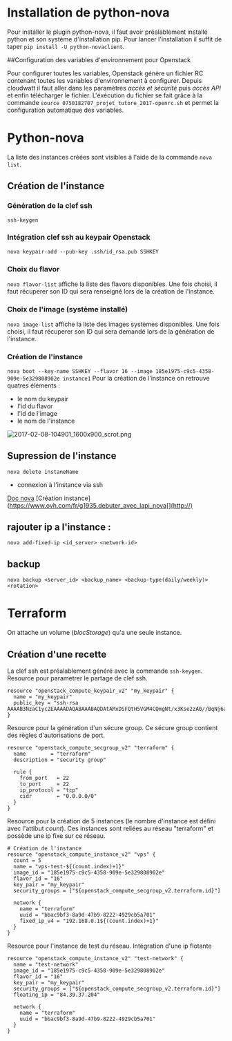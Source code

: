 # Installation de python-nova
Pour installer le plugin python-nova, il faut avoir préalablement installé python et son système d'installation pip. Pour lancer l'installation il suffit de taper `pip install -U python-novaclient`.

##Configuration des variables d'environnement pour Openstack

Pour configurer toutes les variables, Openstack génère un fichier RC contenant toutes les variables d'environnement à configurer.
Depuis cloudwatt il faut aller dans les paramètres *accès et sécurité* puis *accès API* et enfin télécharger le fichier.
L'éxécution du fichier se fait grâce à la commande `source 0750182707_projet_tutore_2017-openrc.sh` et permet la configuration automatique des variables.

# Python-nova

La liste des instances créées sont visibles à l'aide de la commande `nova list`.

## Création de l'instance
### Génération de la clef ssh

`ssh-keygen`

### Intégration clef ssh au keypair Openstack

`nova keypair-add --pub-key .ssh/id_rsa.pub SSHKEY`

### Choix du flavor

`nova flavor-list` affiche la liste des flavors disponibles. Une fois choisi, il faut récuperer son ID qui sera renseigné lors de la création de l'instance.

### Choix de l'image (système installé)

`nova image-list` affiche la liste des images systèmes disponibles. Une fois choisi,
 il faut récuperer son ID qui sera demandé lors de la génération de l'instance.

### Création de l'instance

`nova boot --key-name SSHKEY --flavor 16 --image 185e1975-c9c5-4358-909e-5e329808902e instance1`
Pour la création de l'instance on retrouve quatres éléments :
- le nom du keypair 
- l'id du flavor
- l'id de l'image
- le nom de l'instance

![2017-02-08-104901_1600x900_scrot.png](/home/ypsilik/Images/2017-02-08-104901_1600x900_scrot.png)


## Supression de l'instance

`nova delete instaneName`

- connexion à l'instance via ssh

[Doc nova](http://docs.openstack.org/cli-reference/nova.html)
[Création instance](https://www.ovh.com/fr/g1935.debuter_avec_lapi_nova[](http://)

## rajouter ip a l'instance : 
`nova add-fixed-ip <id_server> <network-id>`

## backup
`nova backup <server_id> <backup_name> <backup-type(daily/weekly)> <rotation>`


# Terraform
On attache un volume (*blocStorage*) qu'a une seule instance.

## Création d'une recette

La clef ssh est préalablement généré avec la commande `ssh-keygen`.
Resource pour parametrer le partage de clef ssh.
```language
resource "openstack_compute_keypair_v2" "my_keypair" {
  name = "my_keypair"
  public_key = "ssh-rsa AAAAB3NzaC1yc2EAAAADAQABAAABAQDAtAMxDSFQtH5VGM4CQmgNt/x3Kse2zA0//BqNj6aKZLBdxQdd0yuqkMwvNWFi47dESRWRoNzukFS7dFW1VWGxJnj/hkZJnB7pSxOG/PGLw8tcwFThjkTivk0J0cTUT5vF7dQmuUANBHMRFki/8lWmLIlKTGjHQM/KnaiwHJbUNa4PsrXNweg7fVl1zRLMXGGL+fUCgrVKqeymqoGdjRBK1NQvRAvZkgOC9YM71ZLRqiiOp2awdkEcQXCvG7F6gf98y67pMEZRg0P7XK81zis/f9CD3HPTCSG67oPDGjdaap+JhQhP+KTEfZ9gmLdbENoL5ffDKIOM+68PH8Wpj1C3"
}
```

Resource pour la génération d'un sécure group. Ce sécure group contient des règles d'autorisations de port.
```
resource "openstack_compute_secgroup_v2" "terraform" {
  name        = "terraform"
  description = "security group"
  
  rule {
    from_port   = 22
    to_port     = 22
    ip_protocol = "tcp"
    cidr        = "0.0.0.0/0"
  }
}
```

Resource pour la création de 5 instances (le nombre d'instance est défini avec l'attibut *count*). Ces instances sont reliées au réseau "terraform" et possède une ip fixe sur ce réseau.
```language
# Création de l'instance
resource "openstack_compute_instance_v2" "vps" {
  count = 5 
  name = "vps-test-${(count.index)+1}"
  image_id = "185e1975-c9c5-4358-909e-5e329808902e"
  flavor_id = "16"
  key_pair = "my_keypair"
  security_groups = ["${openstack_compute_secgroup_v2.terraform.id}"]

  network {
    name = "terraform"
    uuid = "bbac9bf3-8a9d-47b9-8222-4929cb5a701"
    fixed_ip_v4 = "192.168.0.1${(count.index)+1}"
  }
}
```

Resource pour l'instance de test du réseau. Intégration d'une ip flotante 
```language
resource "openstack_compute_instance_v2" "test-network" {
  name = "test-network"
  image_id = "185e1975-c9c5-4358-909e-5e329808902e"
  flavor_id = "16"
  key_pair = "my_keypair"
  security_groups = ["${openstack_compute_secgroup_v2.terraform.id}"]
  floating_ip = "84.39.37.204"

  network {
    name = "terraform"
    uuid = "bbac9bf3-8a9d-47b9-8222-4929cb5a701"
  }
}
```